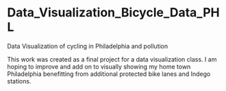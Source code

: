 # Data_Visualization_Bicycle_Data_PHL
Data Visualization of cycling in Philadelphia and pollution

This work was created as a final project for a data visualization class. I am hoping to improve and add on to visually showing my home town Philadelphia benefitting from additional protected bike lanes and Indego stations. 
